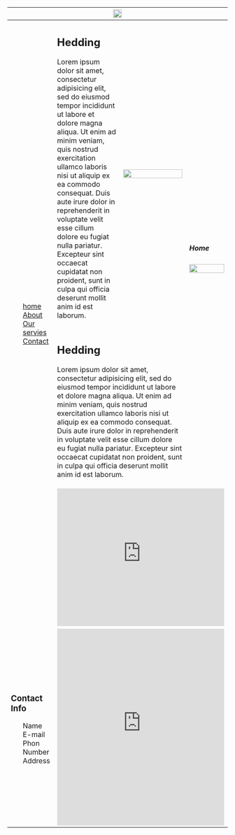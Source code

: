 <!DOCTYPE html>
<html lang="en">
<head>
	<meta charset="UTF-8">
	<meta name="viewport" content="width=device-width, initial-scale=1.0">
	<title>Document</title>
</head>
<body>
	<table border="0" width="100%" cellpadding="20" cellspacing="40">
		<thead>
		<tr>
			<th colspan="4"><img src="logo.png" width="20%"></th>
		</tr>
		</thead>
		<tbody>
		<tr>
			<td rowspan="3" width="10%">
				<ul type="none">
					<li><a href=""> home</a></li>
					<li><a href=""> About</a></li>
					<li><a href=""> Our servies</a></li>
					<li><a href="">	Contact</a></li>
				</ul></td>
			<td width="30%"><h2>Hedding</h2>
			<p>Lorem ipsum dolor sit amet, consectetur adipisicing elit, sed do eiusmod
			tempor incididunt ut labore et dolore magna aliqua. Ut enim ad minim veniam,
			quis nostrud exercitation ullamco laboris nisi ut aliquip ex ea commodo
			consequat. Duis aute irure dolor in reprehenderit in voluptate velit esse
			cillum dolore eu fugiat nulla pariatur. Excepteur sint occaecat cupidatat non
			proident, sunt in culpa qui officia deserunt mollit anim id est laborum.</p>
		</td>
			<td width="30%"><img src="ip.png" width="100%"></td>
			<td rowspan="2"><h5>Home</h5> <img src="logo2.png" width="100%"></td>
		</tr>
		<tr>
			<td colspan="2">
				<h2>Hedding</h2>
			<p>Lorem ipsum dolor sit amet, consectetur adipisicing elit, sed do eiusmod
			tempor incididunt ut labore et dolore magna aliqua. Ut enim ad minim veniam,
			quis nostrud exercitation ullamco laboris nisi ut aliquip ex ea commodo
			consequat. Duis aute irure dolor in reprehenderit in voluptate velit esse
			cillum dolore eu fugiat nulla pariatur. Excepteur sint occaecat cupidatat non
			proident, sunt in culpa qui officia deserunt mollit anim id est laborum.</p>
			</td>
		</tr>
		<tr>
			<td colspan="3"><iframe width="100%" height="315" src="https://www.youtube.com/embed/sXxXiY5ESXk" title="YouTube video player" frameborder="0" allow="accelerometer; autoplay; clipboard-write; encrypted-media; gyroscope; picture-in-picture" allowfullscreen></iframe></td>
		</tr>
		<tr>
			<td width="20%" align="lift">
				<h3>Contact Info</h3>
				<ul type="none">
					<li>Name</li>
					<li>E-mail</li>
					<li>Phon Number</li>
					<li>Address</li>
				</ul>
			</td>
			<td colspan="3"><iframe src="https://www.google.com/maps/embed?pb=!1m18!1m12!1m3!1d223.26330966035164!2d87.28167073202941!3d26.448863712576806!2m3!1f0!2f0!3f0!3m2!1i1024!2i768!4f13.1!3m3!1m2!1s0x39ef74362bb9f739%3A0xd49ae06222b23821!2sAqua%20Park%2C%20Biratnagar!5e0!3m2!1sen!2snp!4v1644767296443!5m2!1sen!2snp" width="100%" height="450" style="border:0;" allowfullscreen="" loading="lazy"></iframe></td>
		</tr>
	</table>
</body>
</html>
